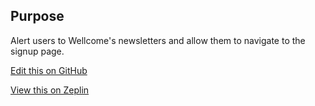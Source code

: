 ## Purpose

Alert users to Wellcome's newsletters and allow them to navigate to the signup page.

[Edit this on GitHub](https://github.com/wellcomecollection/wellcomecollection.org/edit/main/common/views/components/NewsletterPromo/README.md)

[View this on Zeplin](https://zpl.io/ag0RxvR)

